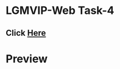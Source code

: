 # LGMVIP-Web Task-4
## Click <a href="https://sayan-g5.github.io/LGMVIP-Web/Task-4/">Here</a>

# Preview

